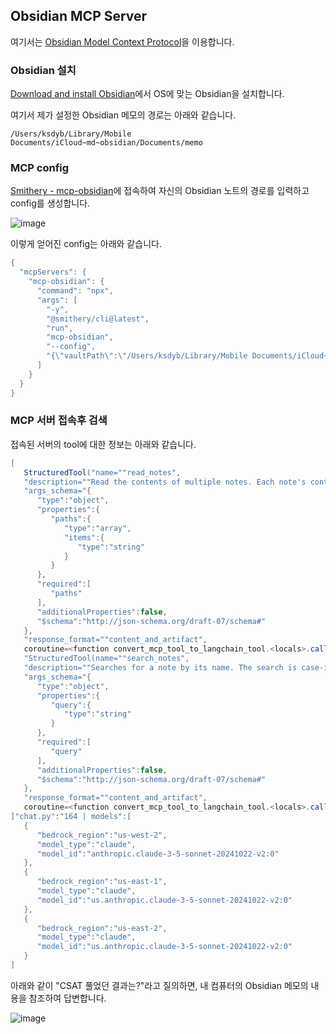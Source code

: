 ## Obsidian MCP Server

여기서는 [Obsidian Model Context Protocol](https://github.com/smithery-ai/mcp-obsidian)을 이용합니다. 

### Obsidian 설치

[Download and install Obsidian](https://help.obsidian.md/install)에서 OS에 맞는 Obsidian을 설치합니다.

여기서 제가 설정한 Obsidian 메모의 경로는 아래와 같습니다.

```text
/Users/ksdyb/Library/Mobile Documents/iCloud~md~obsidian/Documents/memo
```

### MCP config

[Smithery - mcp-obsidian](https://smithery.ai/server/mcp-obsidian)에 접속하여 자신의 Obsidian 노트의 경로를 입력하고 config를 생성합니다.

![image](https://github.com/user-attachments/assets/88f6bcac-4bd1-4781-af24-736c11acc689)

이렇게 얻어진 config는 아래와 같습니다.

```java
{
  "mcpServers": {
    "mcp-obsidian": {
      "command": "npx",
      "args": [
        "-y",
        "@smithery/cli@latest",
        "run",
        "mcp-obsidian",
        "--config",
        "{\"vaultPath\":\"/Users/ksdyb/Library/Mobile Documents/iCloud~md~obsidian/Documents/memo\"}"
      ]
    }
  }
}
```

### MCP 서버 접속후 검색

접속된 서버의 tool에 대한 정보는 아래와 같습니다.

```java
[
   StructuredTool("name=""read_notes",
   "description=""Read the contents of multiple notes. Each note's content is returned with its path as a reference. Failed reads for individual notes won't stop the entire operation. Reading too many at once may result in an error.",
   "args_schema="{
      "type":"object",
      "properties":{
         "paths":{
            "type":"array",
            "items":{
               "type":"string"
            }
         }
      },
      "required":[
         "paths"
      ],
      "additionalProperties":false,
      "$schema":"http://json-schema.org/draft-07/schema#"
   },
   "response_format=""content_and_artifact",
   coroutine=<function convert_mcp_tool_to_langchain_tool.<locals>.call_tool at 0x119f51bc0>),
   "StructuredTool(name=""search_notes",
   "description=""Searches for a note by its name. The search is case-insensitive and matches partial names. Queries can also be a valid regex. Returns paths of the notes that match the query.",
   "args_schema="{
      "type":"object",
      "properties":{
         "query":{
            "type":"string"
         }
      },
      "required":[
         "query"
      ],
      "additionalProperties":false,
      "$schema":"http://json-schema.org/draft-07/schema#"
   },
   "response_format=""content_and_artifact",
   coroutine=<function convert_mcp_tool_to_langchain_tool.<locals>.call_tool at 0x119f507c0>)
]"chat.py":"164 | models":[
   {
      "bedrock_region":"us-west-2",
      "model_type":"claude",
      "model_id":"anthropic.claude-3-5-sonnet-20241022-v2:0"
   },
   {
      "bedrock_region":"us-east-1",
      "model_type":"claude",
      "model_id":"us.anthropic.claude-3-5-sonnet-20241022-v2:0"
   },
   {
      "bedrock_region":"us-east-2",
      "model_type":"claude",
      "model_id":"us.anthropic.claude-3-5-sonnet-20241022-v2:0"
   }
]
```


아래와 같이 "CSAT 풀었던 결과는?"라고 질의하면, 내 컴퓨터의 Obsidian 메모의 내용을 참조하여 답변합니다.

![image](https://github.com/user-attachments/assets/5c83eee1-262d-428e-97d7-fac3d9f38f2a)


